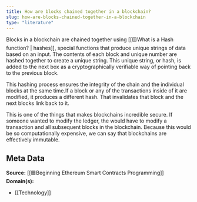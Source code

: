```yaml
---
title: How are blocks chained together in a blockchain?
slug: how-are-blocks-chained-together-in-a-blockchain
type: "literature"
---
```


Blocks in a blockchain are chained together using [[🟨What is a Hash function? | hashes]], special functions that produce unique strings of data based on an input. The contents of each block and unique number are hashed together to create a unique string. This unique string, or hash, is added to the next box as a cryptographically verifiable way of pointing back to the previous block.

This hashing process ensures the integrity of the chain and the individual blocks at the same time.If a block or any of the transactions inside of it are modified, it produces a different hash. That invalidates that block and the next blocks link back to it.

This is one of the things that makes blockchains incredible secure. If someone wanted to modify the ledger, the would have to modify a transaction and all subsequent blocks in the blockchain. Because this would be so computationally expensive, we can say that blockchains are effectively immutable.

## Meta Data

**Source:** [[🟦Beginning Ethereum Smart Contracts Programming]]
**Domain(s):**
- [[Technology]]